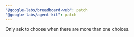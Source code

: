 ```yaml
---
"@google-labs/breadboard-web": patch
"@google-labs/agent-kit": patch
---
```


Only ask to choose when there are more than one choices.
